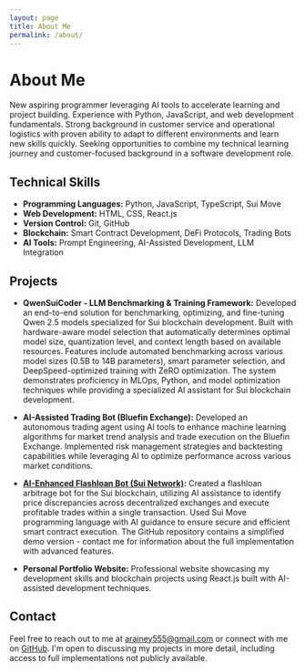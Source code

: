 ```yaml
---
layout: page
title: About Me
permalink: /about/
---
```


# About Me

New aspiring programmer leveraging AI tools to accelerate learning and project building. Experience with Python, JavaScript, and web development fundamentals. Strong background in customer service and operational logistics with proven ability to adapt to different environments and learn new skills quickly. Seeking opportunities to combine my technical learning journey and customer-focused background in a software development role.

## Technical Skills

- **Programming Languages:** Python, JavaScript, TypeScript, Sui Move
- **Web Development:** HTML, CSS, React.js
- **Version Control:** Git, GitHub
- **Blockchain:** Smart Contract Development, DeFi Protocols, Trading Bots
- **AI Tools:** Prompt Engineering, AI-Assisted Development, LLM Integration

## Projects

- **QwenSuiCoder - LLM Benchmarking & Training Framework:** Developed an end-to-end solution for benchmarking, optimizing, and fine-tuning Qwen 2.5 models specialized for Sui blockchain development. Built with hardware-aware model selection that automatically determines optimal model size, quantization level, and context length based on available resources. Features include automated benchmarking across various model sizes (0.5B to 14B parameters), smart parameter selection, and DeepSpeed-optimized training with ZeRO optimization. The system demonstrates proficiency in MLOps, Python, and model optimization techniques while providing a specialized AI assistant for Sui blockchain development.

- **AI-Assisted Trading Bot (Bluefin Exchange):** Developed an autonomous trading agent using AI tools to enhance machine learning algorithms for market trend analysis and trade execution on the Bluefin Exchange. Implemented risk management strategies and backtesting capabilities while leveraging AI to optimize performance across various market conditions.

- **[AI-Enhanced Flashloan Bot (Sui Network)](https://github.com/Angleito/SuiFlashBotTemplate):** Created a flashloan arbitrage bot for the Sui blockchain, utilizing AI assistance to identify price discrepancies across decentralized exchanges and execute profitable trades within a single transaction. Used Sui Move programming language with AI guidance to ensure secure and efficient smart contract execution. The GitHub repository contains a simplified demo version - contact me for information about the full implementation with advanced features.

- **Personal Portfolio Website:** Professional website showcasing my development skills and blockchain projects using React.js built with AI-assisted development techniques.

## Contact

Feel free to reach out to me at [arainey555@gmail.com](mailto:arainey555@gmail.com) or connect with me on [GitHub](https://github.com/Angleito). I'm open to discussing my projects in more detail, including access to full implementations not publicly available. 